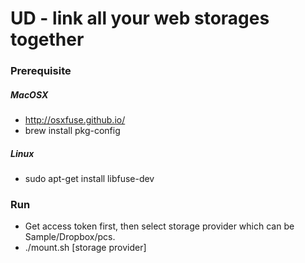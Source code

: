 UD - link all your web storages together
==

### Prerequisite

##### MacOSX
* http://osxfuse.github.io/
* brew install pkg-config

##### Linux
* sudo apt-get install libfuse-dev


### Run
* Get access token first, then select storage provider which can be Sample/Dropbox/pcs.
* ./mount.sh [storage provider]

